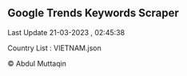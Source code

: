 

## Google Trends Keywords Scraper 
 
Last Update 21-03-2023 , 02:45:38

Country List :
VIETNAM.json



© Abdul Muttaqin 
